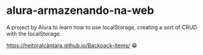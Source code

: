 # alura-armazenando-na-web

A project by Alura to learn how to use localStorage, creating a sort of CRUD with the localStorage.

https://heitoralcantara.github.io/Backpack-items/ 😁
